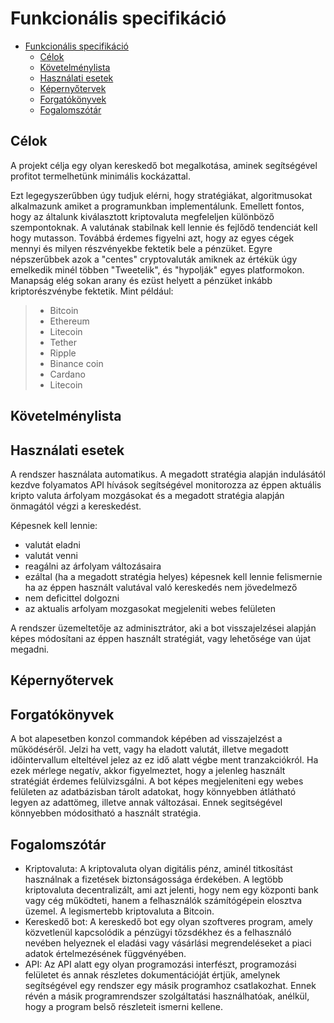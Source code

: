 # Funkcionális specifikáció

- [Funkcionális specifikáció](#funkcionális-specifikáció)
  - [Célok](#célok)
  - [Követelménylista](#követelménylista)
  - [Használati esetek](#használati-esetek)
  - [Képernyőtervek](#képernyőtervek)
  - [Forgatókönyvek](#forgatókönyvek)
  - [Fogalomszótár](#fogalomszótár)


## Célok

A projekt célja egy olyan kereskedő bot megalkotása, aminek segítségével profitot termelhetünk minimális kockázattal.

Ezt legegyszerűbben úgy tudjuk elérni, hogy stratégiákat, algoritmusokat alkalmazunk amiket a programunkban implementálunk. Emellett fontos, hogy az általunk kiválasztott kriptovaluta megfeleljen különböző szempontoknak. A valutának  stabilnak kell lennie és fejlődő tendenciát kell hogy mutasson. Továbbá érdemes figyelni azt, hogy az egyes cégek mennyi és milyen részvényekbe fektetik bele a pénzüket. Egyre népszerűbbek azok a "centes" cryptovaluták amiknek az értékük úgy emelkedik minél többen "Tweetelik", és "hypolják" egyes platformokon.  Manapság elég sokan arany és ezüst helyett a pénzüket inkább kriptorészvénybe fektetik. Mint például:

> - Bitcoin
> - Ethereum
> - Litecoin
> - Tether
> - Ripple
> - Binance coin
> - Cardano
> - Litecoin

## Követelménylista


## Használati esetek

A rendszer használata automatikus. A megadott stratégia alapján indulásától kezdve folyamatos API hívások segítségével monitorozza az éppen aktuális kripto valuta árfolyam mozgásokat és a megadott stratégia alapján önmagától végzi a kereskedést.

Képesnek kell lennie:
- valutát eladni
- valutát venni
- reagálni az árfolyam változásaira
- ezáltal (ha a megadott stratégia helyes) képesnek kell lennie felismernie ha az éppen használt valutával való kereskedés nem jövedelmező
- nem deficittel dolgozni
- az aktualis arfolyam mozgasokat megjeleniti webes felületen

A rendszer üzemeltetője az adminisztrátor, aki a bot visszajelzései alapján képes módosítani az éppen használt stratégiát, vagy lehetősége van újat megadni.

## Képernyőtervek

## Forgatókönyvek

A bot alapesetben konzol commandok képében ad visszajelzést a működéséről. Jelzi ha vett, vagy ha eladott valutát, illetve megadott időintervallum elteltével jelez az ez idő alatt végbe ment tranzakciókról. Ha ezek mérlege negatív, akkor figyelmeztet, hogy a jelenleg használt stratégiát érdemes felülvizsgálni.
A bot képes megjeleniteni egy webes felületen az adatbázisban tárolt adatokat, hogy könnyebben átlátható legyen az adattömeg, illetve annak változásai. Ennek segitségével könnyebben módositható a használt stratégia.

## Fogalomszótár

- Kriptovaluta: A kriptovaluta olyan digitális pénz, aminél titkosítást használnak a fizetések biztonságossága érdekében. A legtöbb kriptovaluta decentralizált, ami azt jelenti, hogy nem egy központi bank vagy cég működteti, hanem a felhasználók számítógépein elosztva üzemel. A legismertebb kriptovaluta a Bitcoin.
- Kereskedő bot: A kereskedő bot egy olyan szoftveres program, amely közvetlenül kapcsolódik a pénzügyi tőzsdékhez és a felhasználó nevében helyeznek el eladási vagy vásárlási megrendeléseket a piaci adatok értelmezésének függvényében.
- API: Az API alatt egy olyan programozási interfészt, programozási felületet és annak részletes dokumentációját értjük, amelynek segítségével egy rendszer egy másik programhoz csatlakozhat. Ennek révén a másik programrendszer szolgáltatási használhatóak, anélkül, hogy a program belső részleteit ismerni kellene.

